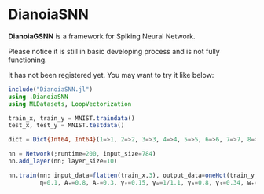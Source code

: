 # DianoiaSNN

**DianoiaGSNN** is a framework for Spiking Neural Network. 

Please notice it is still in basic developing process and is not fully functioning. 

It has not been registered yet. You may want to try it like below:

```julia
include("DianoiaSNN.jl")
using .DianoiaSNN
using MLDatasets, LoopVectorization

train_x, train_y = MNIST.traindata()
test_x, test_y = MNIST.testdata()

dict = Dict{Int64, Int64}(1=>1, 2=>2, 3=>3, 4=>4, 5=>5, 6=>6, 7=>7, 8=>8, 9=>9, 0=>10)

nn = Network(;runtime=200, input_size=784)
nn.add_layer(nn; layer_size=10)

nn.train(nn; input_data=flatten(train_x,3), output_data=oneHot(train_y,10,dict), epochs=20, batch_size=500, 
         η=0.1, A₊=0.8, A₋=0.3, γᵥ=0.15, γₚ=1/1.1, γₘ=0.8, γₜ=0.34, w₊=1.5, w₋=-1.2, r=30, scales=3, guide=1, record=1)
```
